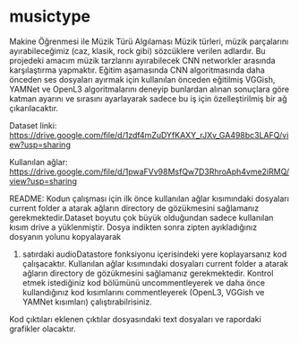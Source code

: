# musictype
Makine Öğrenmesi ile Müzik Türü Algılaması 
Müzik türleri, müzik parçalarını ayırabileceğimiz (caz, klasik, rock gibi)  sözcüklere verilen adlardır. Bu projedeki amacım müzik tarzlarını ayırabilecek CNN networkler arasında karşılaştırma yapmaktır. Eğitim aşamasında CNN algoritmasında daha önceden ses dosyaları ayırmak için kullanılan önceden eğitilmiş VGGish, YAMNet ve OpenL3 algoritmalarını deneyip bunlardan alınan sonuçlara göre katman ayarını ve sırasını ayarlayarak sadece bu iş için özelleştirilmiş bir ağ çıkarılacaktır.

Dataset linki: https://drive.google.com/file/d/1zdf4mZuDYfKAXY_rJXv_GA498bc3LAFQ/view?usp=sharing

Kullanılan ağlar: https://drive.google.com/file/d/1pwaFVv98MsfQw7D3RhroAph4vme2iRMQ/view?usp=sharing

README: 
Kodun çalışması için ilk önce kullanılan ağlar kısımındaki dosyaları current folder a atarak 
ağların directory de gözükmesini sağlamanız gerekmektedir.Dataset boyutu çok büyük olduğundan sadece 
kullanılan kısım drive a yüklenmiştir. Dosya indikten sonra zipten ayıkladığınız dosyanın yolunu kopyalayarak
1. satırdaki audioDatastore fonksiyonu içerisindeki yere koplayarsanız kod çalışacaktır. 
Kullanılan ağlar kısımındaki dosyaları current folder a atarak ağların directory de gözükmesini 
sağlamanız gerekmektedir. Kontrol etmek istediğiniz kod bölümünü uncommentleyerek ve daha önce 
kullandığınız kod kısımlarını commentleyerek (OpenL3, VGGish ve YAMNet kısımları) çalıştırabilrisiniz.

Kod çıktıları eklenen çıktılar dosyasındaki text dosyaları ve rapordaki grafikler olacaktır.
